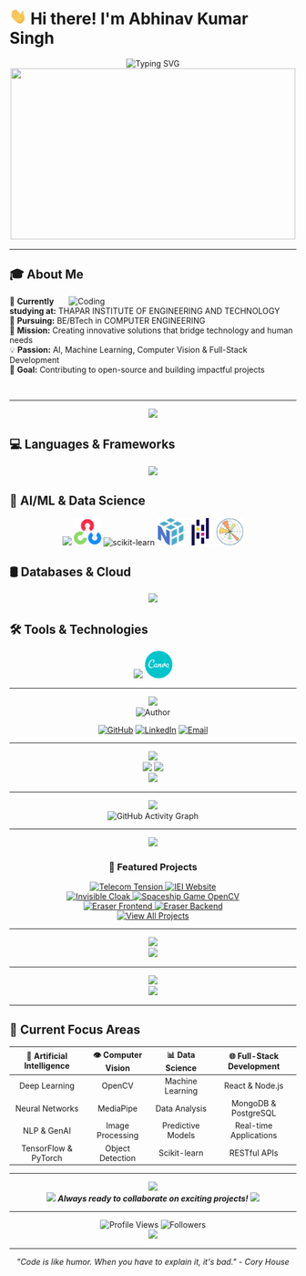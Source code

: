 # <img src="https://raw.githubusercontent.com/ABSphreak/ABSphreak/master/gifs/Hi.gif" width="30"> Hi there! I'm **Abhinav Kumar Singh** 

<div align="center">
  <img src="https://readme-typing-svg.demolab.com?font=Fira+Code&size=35&duration=3000&pause=1000&color=FF6B35&background=00000000&center=true&vCenter=true&width=800&height=70&lines=Welcome+to+my+Digital+Universe!;Computer+Engineering+Student;AI+%26+ML+Enthusiast;Full+Stack+Developer;Building+the+Future+with+Code!" alt="Typing SVG" />
</div>

<div align="center">
  <img src="https://user-images.githubusercontent.com/74038190/225813708-98b745f2-7d22-48cf-9150-083f1b00d6c9.gif" width="500" height="300"/>
</div>

---

## 🎓 **About Me**

<img align="right" alt="Coding" width="400" src="https://user-images.githubusercontent.com/74038190/229223263-cf2e4b07-2615-4f87-9c38-e37600f8381a.gif">

🏫 **Currently studying at:** THAPAR INSTITUTE OF ENGINEERING AND TECHNOLOGY  
🎯 **Pursuing:** BE/BTech in COMPUTER ENGINEERING  
🚀 **Mission:** Creating innovative solutions that bridge technology and human needs  
💡 **Passion:** AI, Machine Learning, Computer Vision & Full-Stack Development  
🌟 **Goal:** Contributing to open-source and building impactful projects  

<br clear="right"/>

---

<div align="center">
  <img src="https://capsule-render.vercel.app/api?type=waving&color=gradient&customColorList=6,11,20&height=180&section=header&text=Tech%20Arsenal&fontSize=42&fontColor=fff&animation=twinkling&fontAlignY=32"/>
</div>

## 💻 **Languages & Frameworks**
<div align="center">
  <img src="https://skillicons.dev/icons?i=c,cpp,python,javascript,kotlin,react,nodejs,express,flask,flutter&theme=dark" />
</div>

## 🤖 **AI/ML & Data Science**
<div align="center">
  <img src="https://skillicons.dev/icons?i=tensorflow,pytorch&theme=dark" />
  <img height="48" src="https://raw.githubusercontent.com/devicons/devicon/master/icons/opencv/opencv-original.svg" alt="opencv" />
  <img height="48" src="https://upload.wikimedia.org/wikipedia/commons/0/05/Scikit_learn_logo_small.svg" alt="scikit-learn" />
  <img height="48" src="https://raw.githubusercontent.com/devicons/devicon/master/icons/numpy/numpy-original.svg" alt="numpy" />
  <img height="48" src="https://raw.githubusercontent.com/devicons/devicon/master/icons/pandas/pandas-original.svg" alt="pandas" />
  <img height="48" src="https://raw.githubusercontent.com/devicons/devicon/master/icons/matplotlib/matplotlib-original.svg" alt="matplotlib" />
</div>

## 🛢️ **Databases & Cloud**
<div align="center">
  <img src="https://skillicons.dev/icons?i=mongodb,postgres,firebase&theme=dark" />
</div>

## 🛠️ **Tools & Technologies**
<div align="center">
  <img src="https://skillicons.dev/icons?i=git,github,vscode,docker,postman&theme=dark" />
  <img height="48" src="https://raw.githubusercontent.com/devicons/devicon/master/icons/canva/canva-original.svg" alt="canva" />
</div>

---

<div align="center">
  <img src="https://capsule-render.vercel.app/api?type=waving&color=gradient&customColorList=12,20,6&height=180&section=header&text=Connect%20With%20Me&fontSize=40&fontColor=fff&animation=fadeIn&fontAlignY=32"/>
</div>

<div align="center">
<img src="https://readme-typing-svg.herokuapp.com?font=Fira+Code&pause=1000&color=36BCF7&center=true&vCenter=true&width=435&lines=Made+with+💝+by+Abhinav+Kumar+Singh;Programing+Enthusiast" alt="Author" />

<br>


[![GitHub](https://img.shields.io/badge/GitHub-%23121011.svg?style=for-the-badge&logo=github&logoColor=white)](https://github.com/abhinav29102005)
[![LinkedIn](https://img.shields.io/badge/LinkedIn-%230077B5.svg?style=for-the-badge&logo=linkedin&logoColor=white)](https://linkedin.com/in/bigboyaks)
[![Email](https://img.shields.io/badge/Email-D14836?style=for-the-badge&logo=gmail&logoColor=white)](mailto:asingh3_be24@thapar.edu)

</div>


---

<div align="center">
  <img src="https://capsule-render.vercel.app/api?type=waving&color=gradient&customColorList=0,2,2,5,30&height=180&section=header&text=GitHub%20Analytics&fontSize=40&fontColor=fff&animation=blinking&fontAlignY=32"/>
</div>

<div align="center">
  <img height="180em" src="https://github-readme-stats.vercel.app/api?username=abhinav29102005&show_icons=true&theme=radical&include_all_commits=true&count_private=true&hide_border=true&bg_color=0d1117&title_color=ff6b35&icon_color=ff6b35&text_color=ffffff"/>
  <img height="180em" src="https://github-readme-stats.vercel.app/api/top-langs/?username=abhinav29102005&layout=compact&theme=radical&hide_border=true&bg_color=0d1117&title_color=ff6b35&text_color=ffffff"/>
</div>

<div align="center">
  <img src="https://github-readme-streak-stats.herokuapp.com/?user=abhinav29102005&theme=radical&hide_border=true&background=0d1117&stroke=ff6b35&ring=ff6b35&fire=ff6b35&currStreakLabel=ffffff"/>
</div>

---

<div align="center">
  <img src="https://capsule-render.vercel.app/api?type=waving&color=gradient&customColorList=20,11,6&height=180&section=header&text=Activity%20Graph&fontSize=40&fontColor=fff&animation=scaleIn&fontAlignY=32"/>
</div>

<div align="center">
  <img src="https://github-readme-activity-graph.vercel.app/graph?username=abhinav29102005&custom_title=My%20Contribution%20Graph&bg_color=0d1117&color=ffffff&line=ff6b35&point=ff6b35&area=true&hide_border=true" alt="GitHub Activity Graph" />
</div>

---

<div align="center">
  <img src="https://capsule-render.vercel.app/api?type=waving&color=gradient&customColorList=6,11,30&height=180&section=header&text=Featured%20Projects&fontSize=38&fontColor=fff&animation=twinkling&fontAlignY=32"/>
</div>

<div align="center">

### 🚀 **Featured Projects**

<div align="center">
  <a href="https://github.com/abhinav29102005/telecom-tension">
    <img src="https://github-readme-stats.vercel.app/api/pin/?username=abhinav29102005&repo=telecom-tension&theme=radical&hide_border=true&bg_color=0d1117&title_color=ff6b35&icon_color=ff6b35&text_color=ffffff" alt="Telecom Tension" />
  </a>
  <a href="https://github.com/abhinav29102005/IEI-WEBSITE">
    <img src="https://github-readme-stats.vercel.app/api/pin/?username=abhinav29102005&repo=IEI-WEBSITE&theme=radical&hide_border=true&bg_color=0d1117&title_color=ff6b35&icon_color=ff6b35&text_color=ffffff" alt="IEI Website" />
  </a>
</div>

<div align="center">
  <a href="https://github.com/abhinav29102005/INVISIBLE-CLOAK">
    <img src="https://github-readme-stats.vercel.app/api/pin/?username=abhinav29102005&repo=INVISIBLE-CLOAK&theme=radical&hide_border=true&bg_color=0d1117&title_color=ff6b35&icon_color=ff6b35&text_color=ffffff" alt="Invisible Cloak" />
  </a>
  <a href="https://github.com/abhinav29102005/spaceship-game-opencv-python">
    <img src="https://github-readme-stats.vercel.app/api/pin/?username=abhinav29102005&repo=spaceship-game-opencv-python&theme=radical&hide_border=true&bg_color=0d1117&title_color=ff6b35&icon_color=ff6b35&text_color=ffffff" alt="Spaceship Game OpenCV" />
  </a>
</div>

<div align="center">
  <a href="https://github.com/abhinav29102005/eraser">
    <img src="https://github-readme-stats.vercel.app/api/pin/?username=abhinav29102005&repo=eraser&theme=radical&hide_border=true&bg_color=0d1117&title_color=ff6b35&icon_color=ff6b35&text_color=ffffff" alt="Eraser Frontend" />
  </a>
  <a href="https://github.com/abhinav29102005/eraser-backend">
    <img src="https://github-readme-stats.vercel.app/api/pin/?username=abhinav29102005&repo=eraser-backend&theme=radical&hide_border=true&bg_color=0d1117&title_color=ff6b35&icon_color=ff6b35&text_color=ffffff" alt="Eraser Backend" />
  </a>
</div>

<div align="center">
  <a href="https://github.com/abhinav29102005?tab=repositories">
    <img src="https://img.shields.io/badge/View%20All%20Projects-FF6B35?style=for-the-badge&logo=github&logoColor=white" alt="View All Projects" />
  </a>
</div>

</div>

---

<div align="center">
  <img src="https://capsule-render.vercel.app/api?type=waving&color=gradient&customColorList=30,20,11&height=120&section=header&text=💡%20Random%20Dev%20Wisdom&fontSize=32&fontColor=fff&animation=fadeIn&fontAlignY=25"/>
</div>

<div align="center">
  <img src="https://quotes-github-readme.vercel.app/api?type=horizontal&theme=radical" />
</div>

---

<div align="center">
  <img src="https://capsule-render.vercel.app/api?type=waving&color=gradient&customColorList=11,6,20&height=180&section=header&text=Trophies%20%26%20Achievements&fontSize=35&fontColor=fff&animation=blinking&fontAlignY=32"/>
</div>

<div align="center">
  <img src="https://github-profile-trophy.vercel.app/?username=abhinav29102005&theme=radical&no-frame=true&no-bg=true&margin-w=4&row=2&column=4"/>
</div>

---

## 🎯 **Current Focus Areas**

<div align="center">
  
| 🤖 **Artificial Intelligence** | 👁️ **Computer Vision** | 📊 **Data Science** | 🌐 **Full-Stack Development** |
|:---:|:---:|:---:|:---:|
| Deep Learning | OpenCV | Machine Learning | React & Node.js |
| Neural Networks | MediaPipe | Data Analysis | MongoDB & PostgreSQL |
| NLP & GenAI | Image Processing | Predictive Models | Real-time Applications |
| TensorFlow & PyTorch | Object Detection | Scikit-learn | RESTful APIs |

</div>

---

<div align="center">
  <img src="https://capsule-render.vercel.app/api?type=waving&color=gradient&customColorList=20,30,11&height=120&section=header&text=🚀%20Let's%20Build%20Something%20Amazing!&fontSize=28&fontColor=fff&animation=scaleIn&fontAlignY=25"/>
</div>

<div align="center">
  <img src="https://user-images.githubusercontent.com/74038190/216644507-4f06ea29-bf55-4356-aac0-d42751461a9d.gif" width="60"> 
  <em><b>Always ready to collaborate on exciting projects!</b></em>
  <img src="https://user-images.githubusercontent.com/74038190/216644507-4f06ea29-bf55-4356-aac0-d42751461a9d.gif" width="60">
</div>

---

<div align="center">
  <img src="https://komarev.com/ghpvc/?username=abhinav29102005&label=Profile%20Views&color=ff6b35&style=for-the-badge" alt="Profile Views" />
  <img src="https://img.shields.io/github/followers/abhinav29102005?label=Followers&style=for-the-badge&color=ff6b35&labelColor=282828" alt="Followers" />
</div>

<div align="center">
  <img src="https://capsule-render.vercel.app/api?type=waving&color=gradient&customColorList=0,2,2,5,30&height=100&section=footer"/>
</div>

---

<div align="center">
  <em>"Code is like humor. When you have to explain it, it's bad." - Cory House</em>
</div>
